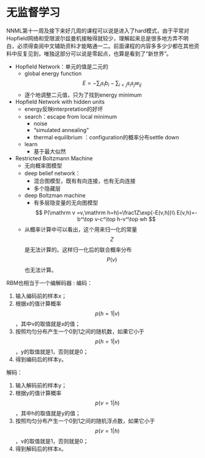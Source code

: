 # 无监督学习


NNML第十一周及接下来好几周的课程可以说是进入了hard模式，由于平常对Hopfield网络和受限波尔兹曼机接触得就较少，理解起来总是很多地方弄不明白，必须得查阅中文辅助资料才能略通一二。前面课程的内容多多少少都在其他资料中反复见到，唯独这部分可以说是零起点，也算是看到了“新世界”。

- Hopfield Network：单元的值是二元的
    - global energy function
$$
E = -\sum_i s_i b_i - \sum_{i < j} s_i s_j w_{ij}
$$
    - 逐个地调整二元值，只为了找到energy minimum
- Hopfield Network with hidden units
    - energy反映interpretation的好坏
    - search：escape from local minimum
        - noise
        -  “simulated annealing” 
        -  thermal equilibrium ：configuration的概率分布settle down
    - learn
        - 基于最大似然
- Restricted Boltzmann Machine
    - 无向概率图模型
    - deep belief network：
        - 混合图模型，既有有向连接，也有无向连接
        - 多个隐藏层
    - deep Boltzman machine
        -  有多层隐变量的无向图模型
$$
P(\mathrm v =v,\mathrm h=h)=\frac1Z\exp(-E(v,h))\\
E(v,h)=-b^\top v-c^\top h-v^\top wh
$$
    - 从概率计算中可以看出，这个用来归一化的常量$$Z$$是无法计算的。这样归一化后的联合概率分布$$P(v)$$也无法计算。

RBM也相当于一个编解码器 :
编码： 
1. 输入编码前的样本x； 
2. 根据x的值计算概率$$p(h=1|v)$$，其中v的取值就是x的值； 
3. 按照均匀分布产生一个0到1之间的随机数，如果它小于$$p(h=1|v)$$，y的取值就是1，否则就是0； 
4. 得到编码后的样本y。 

解码： 
1. 输入解码前的样本y； 
2. 根据y的值计算概率$$p(v=1|h)$$，其中h的取值就是y的值； 
3. 按照均匀分布产生一个0到1之间的随机浮点数，如果它小于$$p(v=1|h)$$，v的取值就是1，否则就是0； 
4. 得到解码后的样本x。 

